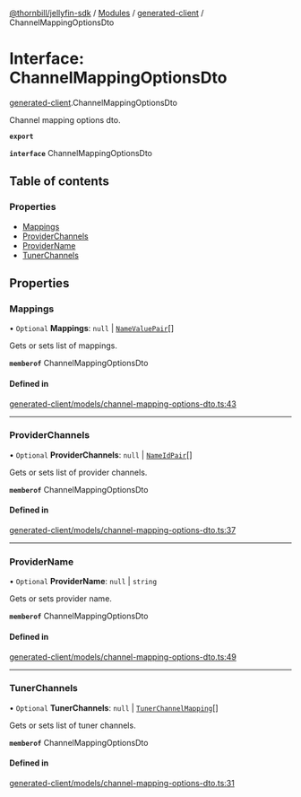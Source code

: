 [@thornbill/jellyfin-sdk](../README.md) / [Modules](../modules.md) / [generated-client](../modules/generated_client.md) / ChannelMappingOptionsDto

# Interface: ChannelMappingOptionsDto

[generated-client](../modules/generated_client.md).ChannelMappingOptionsDto

Channel mapping options dto.

**`export`**

**`interface`** ChannelMappingOptionsDto

## Table of contents

### Properties

- [Mappings](generated_client.ChannelMappingOptionsDto.md#mappings)
- [ProviderChannels](generated_client.ChannelMappingOptionsDto.md#providerchannels)
- [ProviderName](generated_client.ChannelMappingOptionsDto.md#providername)
- [TunerChannels](generated_client.ChannelMappingOptionsDto.md#tunerchannels)

## Properties

### Mappings

• `Optional` **Mappings**: ``null`` \| [`NameValuePair`](generated_client.NameValuePair.md)[]

Gets or sets list of mappings.

**`memberof`** ChannelMappingOptionsDto

#### Defined in

[generated-client/models/channel-mapping-options-dto.ts:43](https://github.com/thornbill/jellyfin-sdk-typescript/blob/21a118e/src/generated-client/models/channel-mapping-options-dto.ts#L43)

___

### ProviderChannels

• `Optional` **ProviderChannels**: ``null`` \| [`NameIdPair`](generated_client.NameIdPair.md)[]

Gets or sets list of provider channels.

**`memberof`** ChannelMappingOptionsDto

#### Defined in

[generated-client/models/channel-mapping-options-dto.ts:37](https://github.com/thornbill/jellyfin-sdk-typescript/blob/21a118e/src/generated-client/models/channel-mapping-options-dto.ts#L37)

___

### ProviderName

• `Optional` **ProviderName**: ``null`` \| `string`

Gets or sets provider name.

**`memberof`** ChannelMappingOptionsDto

#### Defined in

[generated-client/models/channel-mapping-options-dto.ts:49](https://github.com/thornbill/jellyfin-sdk-typescript/blob/21a118e/src/generated-client/models/channel-mapping-options-dto.ts#L49)

___

### TunerChannels

• `Optional` **TunerChannels**: ``null`` \| [`TunerChannelMapping`](generated_client.TunerChannelMapping.md)[]

Gets or sets list of tuner channels.

**`memberof`** ChannelMappingOptionsDto

#### Defined in

[generated-client/models/channel-mapping-options-dto.ts:31](https://github.com/thornbill/jellyfin-sdk-typescript/blob/21a118e/src/generated-client/models/channel-mapping-options-dto.ts#L31)
